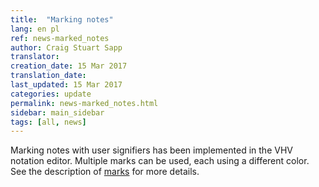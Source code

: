```yaml
---
title:  "Marking notes"
lang: en pl
ref: news-marked_notes
author: Craig Stuart Sapp
translator: 
creation_date: 15 Mar 2017
translation_date: 
last_updated: 15 Mar 2017
categories: update
permalink: news-marked_notes.html
sidebar: main_sidebar
tags: [all, news]
---
```


Marking notes with user signifiers has been implemented in the VHV
notation editor.  Multiple marks can be used, each using a different
color.  See the description of [marks](/graphic/marks) for more
details.

